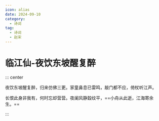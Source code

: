 ```yaml
---
icon: alias
date: 2024-09-10
category:
  - 诗词
tag:
  - 诗词
  - 赵宋
---
```


# 临江仙-夜饮东坡醒复醉

<!-- more -->


::: center 


夜饮东坡醒复醉，归来仿佛三更。家童鼻息已雷鸣，敲门都不应，倚杖听江声。

长恨此身非我有，何时忘却营营。夜阑风静縠纹平，==小舟从此逝，江海寄余生。==

:::